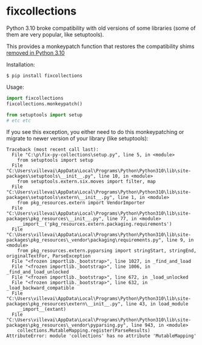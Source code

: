 # fixcollections

Python 3.10 broke compatibility with old versions of some libraries (some of them are very popular, like setuptools).

This provides a monkeypatch function that restores the compatibility shims [removed in Python 3.10](https://github.com/python/cpython/issues/81505)

Installation:

```
$ pip install fixcollections
```

Usage: 

```python
import fixcollections
fixcollections.monkeypatch()

from setuptools import setup
# etc etc
```

If you see this exception, you either need to do this monkeypatching or migrate to newer version of your library (like setuptools):

```
Traceback (most recent call last):
  File "C:\p\fix-py-collections\setup.py", line 5, in <module>
    from setuptools import setup
  File "C:\Users\villevai\AppData\Local\Programs\Python\Python310\lib\site-packages\setuptools\__init__.py", line 10, in <module>
    from setuptools.extern.six.moves import filter, map
  File "C:\Users\villevai\AppData\Local\Programs\Python\Python310\lib\site-packages\setuptools\extern\__init__.py", line 1, in <module>
    from pkg_resources.extern import VendorImporter
  File "C:\Users\villevai\AppData\Local\Programs\Python\Python310\lib\site-packages\pkg_resources\__init__.py", line 77, in <module>
    __import__('pkg_resources.extern.packaging.requirements')
  File "C:\Users\villevai\AppData\Local\Programs\Python\Python310\lib\site-packages\pkg_resources\_vendor\packaging\requirements.py", line 9, in <module>
    from pkg_resources.extern.pyparsing import stringStart, stringEnd, originalTextFor, ParseException
  File "<frozen importlib._bootstrap>", line 1027, in _find_and_load
  File "<frozen importlib._bootstrap>", line 1006, in _find_and_load_unlocked
  File "<frozen importlib._bootstrap>", line 672, in _load_unlocked
  File "<frozen importlib._bootstrap>", line 632, in _load_backward_compatible
  File "C:\Users\villevai\AppData\Local\Programs\Python\Python310\lib\site-packages\pkg_resources\extern\__init__.py", line 43, in load_module
    __import__(extant)
  File "C:\Users\villevai\AppData\Local\Programs\Python\Python310\lib\site-packages\pkg_resources\_vendor\pyparsing.py", line 943, in <module>
    collections.MutableMapping.register(ParseResults)
AttributeError: module 'collections' has no attribute 'MutableMapping'
```
